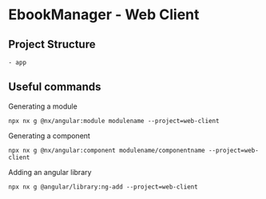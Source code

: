 # EbookManager - Web Client

## Project Structure

```
- app

```

## Useful commands

Generating a module

```
npx nx g @nx/angular:module modulename --project=web-client
```

Generating a component

```
npx nx g @nx/angular:component modulename/componentname --project=web-client
```

Adding an angular library

```
npx nx g @angular/library:ng-add --project=web-client
```
